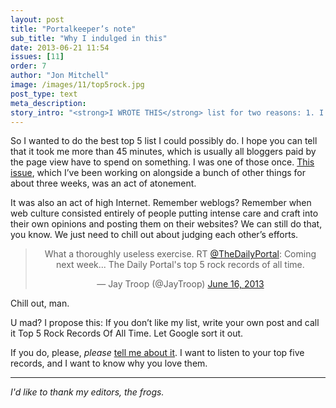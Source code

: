 ```yaml
---
layout: post
title: "Portalkeeper’s note"
sub_title: "Why I indulged in this"
date: 2013-06-21 11:54
issues: [11]
order: 7
author: "Jon Mitchell"
image: /images/11/top5rock.jpg
post_type: text
meta_description: 
story_intro: "<strong>I WROTE THIS</strong> list for two reasons: 1. I care about the LP format and want it to survive. 2. I hate the click-bait, SEO-gaming list post format, and I want it to die. Hard. Forever."
---
```

So I wanted to do the best top 5 list I could possibly do. I hope you can tell that it took me more than 45 minutes, which is usually all bloggers paid by the page view have to spend on something. I was one of those once. [This issue](/issue/11), which I’ve been working on alongside a bunch of other things for about three weeks, was an act of atonement.

It was also an act of high Internet. Remember weblogs? Remember when web culture consisted entirely of people putting intense care and craft into their own opinions and posting them on their websites? We can still do that, you know. We just need to chill out about judging each other’s efforts.

<center><blockquote class="twitter-tweet"><p>What a thoroughly useless exercise. RT <a href="https://twitter.com/TheDailyPortal">@TheDailyPortal</a>: Coming next week...&#10;The Daily Portal&#39;s top 5 rock records of all time.</p>&mdash; Jay Troop (@JayTroop) <a href="https://twitter.com/JayTroop/statuses/346383639669534720">June 16, 2013</a></blockquote>
<script async src="//platform.twitter.com/widgets.js" charset="utf-8"></script></center>

Chill out, man.

U mad? I propose this: If you don’t like my list, write your own post and call it Top 5 Rock Records Of All Time. Let Google sort it out.

If you do, please, *please* [tell me about it](/about#contact). I want to listen to your top five records, and I want to know why you love them.

<hr />

<em>I'd like to thank my editors, the frogs.</em>